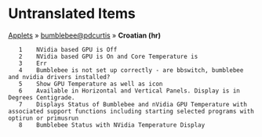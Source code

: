 # Untranslated Items
[Applets](../../../README.md) &#187; [bumblebee@pdcurtis](../README.md) &#187; **Croatian (hr)**

       1	NVidia based GPU is Off
       2	NVidia based GPU is On and Core Temperature is
       3	Err
       4	Bumblebee is not set up correctly - are bbswitch, bumblebee and nvidia drivers installed?
       5	Show GPU Temperature as well as icon
       6	Available in Horizontal and Vertical Panels. Display is in Degrees Centigrade.
       7	Displays Status of Bumblebee and nVidia GPU Temperature with associated support functions including starting selected programs with optirun or primusrun
       8	Bumblebee Status with NVidia Temperature Display
